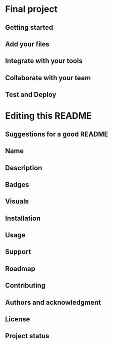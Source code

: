 # Final project



## Getting started


## Add your files


## Integrate with your tools


## Collaborate with your team


## Test and Deploy


# Editing this README

## Suggestions for a good README

## Name

## Description

## Badges

## Visuals

## Installation

## Usage

## Support

## Roadmap

## Contributing

## Authors and acknowledgment

## License

## Project status
